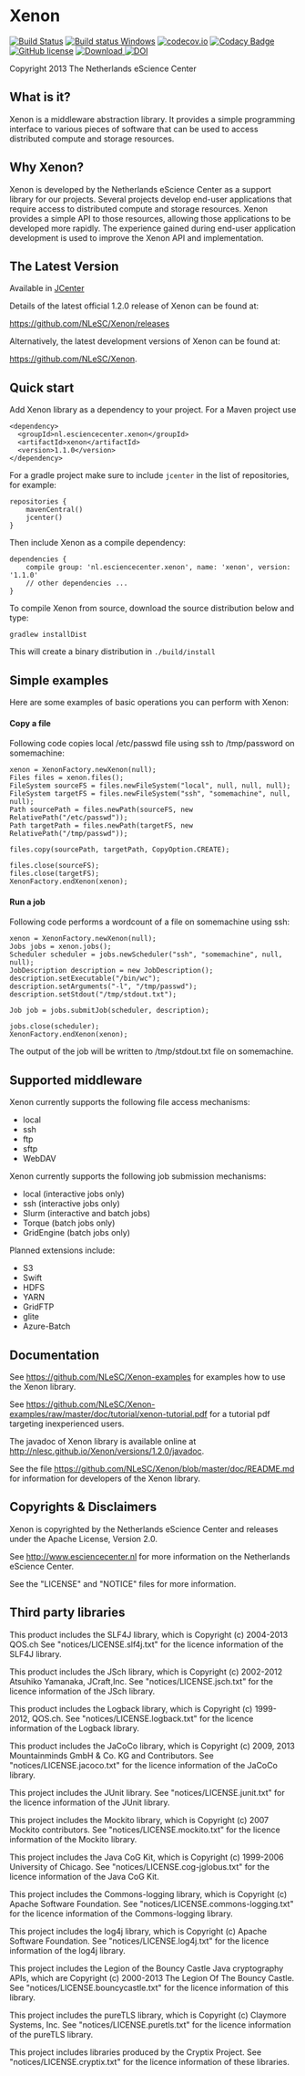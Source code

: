 
Xenon
=====

[![Build Status](https://travis-ci.org/NLeSC/Xenon.svg?branch=develop)](https://travis-ci.org/NLeSC/Xenon)
[![Build status Windows](https://ci.appveyor.com/api/projects/status/h4l4wn158db23kuf?svg=true)](https://ci.appveyor.com/project/NLeSC/xenon)
[![codecov.io](https://codecov.io/github/NLeSC/Xenon/coverage.svg?branch=develop)](https://codecov.io/github/NLeSC/Xenon?branch=develop)
[![Codacy Badge](https://api.codacy.com/project/badge/457da68977d1406c9ea93d340720d340)](https://www.codacy.com/app/NLeSC/Xenon)
[![GitHub license](https://img.shields.io/badge/license-Apache--2.0%20-blue.svg)](https://github.com/NLeSC/Xenon/blob/master/LICENSE)
[![Download](https://api.bintray.com/packages/nlesc/xenon/xenon/images/download.svg) ](https://bintray.com/nlesc/xenon/xenon/_latestVersion)
[![DOI](https://zenodo.org/badge/doi/10.5281/zenodo.35415.svg)](http://dx.doi.org/10.5281/zenodo.35415)

Copyright 2013 The Netherlands eScience Center

What is it?
-----------

Xenon is a middleware abstraction library. It provides a simple
programming interface to various pieces of software that can be used
to access distributed compute and storage resources.

Why Xenon?
----------

Xenon is developed by the Netherlands eScience Center as a support
library for our projects. Several projects develop end-user
applications that require access to distributed compute and storage
resources. Xenon provides a simple API to those resources, allowing
those applications to be developed more rapidly. The experience
gained during end-user application development is used to improve
the Xenon API and implementation.

The Latest Version
------------------

Available in [JCenter](https://bintray.com/bintray/jcenter?filterByPkgName=xenon)

Details of the latest official 1.2.0 release of Xenon can be found at:

<https://github.com/NLeSC/Xenon/releases>

Alternatively, the latest development versions of Xenon can be found at:

<https://github.com/NLeSC/Xenon>.

Quick start
-----------

Add Xenon library as a dependency to your project. For a Maven project use
```
<dependency>
  <groupId>nl.esciencecenter.xenon</groupId>
  <artifactId>xenon</artifactId>
  <version>1.1.0</version>
</dependency>
```
For a gradle project make sure to include `jcenter` in the list of repositories, for example:
```
repositories {
    mavenCentral()
    jcenter()
}
```
Then include Xenon as a compile dependency:
```
dependencies {
    compile group: 'nl.esciencecenter.xenon', name: 'xenon', version: '1.1.0'
    // other dependencies ...
}
``` 
To compile Xenon from source, download the source distribution below and type:
```
gradlew installDist
```
This will create a binary distribution in `./build/install`

Simple examples
---------------

Here are some examples of basic operations you can perform with Xenon: 

#### Copy a file

Following code copies local /etc/passwd file using ssh to /tmp/password on somemachine:
```
xenon = XenonFactory.newXenon(null);
Files files = xenon.files();
FileSystem sourceFS = files.newFileSystem("local", null, null, null);
FileSystem targetFS = files.newFileSystem("ssh", "somemachine", null, null);
Path sourcePath = files.newPath(sourceFS, new RelativePath("/etc/passwd"));
Path targetPath = files.newPath(targetFS, new RelativePath("/tmp/passwd"));

files.copy(sourcePath, targetPath, CopyOption.CREATE);

files.close(sourceFS);
files.close(targetFS);
XenonFactory.endXenon(xenon);
```

#### Run a job

Following code performs a wordcount of a file on somemachine using ssh:  
```
xenon = XenonFactory.newXenon(null);
Jobs jobs = xenon.jobs();
Scheduler scheduler = jobs.newScheduler("ssh", "somemachine", null, null);
JobDescription description = new JobDescription();
description.setExecutable("/bin/wc");
description.setArguments("-l", "/tmp/passwd");
description.setStdout("/tmp/stdout.txt");

Job job = jobs.submitJob(scheduler, description);

jobs.close(scheduler);
XenonFactory.endXenon(xenon);
```
The output of the job will be written to /tmp/stdout.txt file on somemachine.

Supported middleware
--------------------

Xenon currently supports the following file access mechanisms:
- local
- ssh
- ftp
- sftp 
- WebDAV

Xenon currently supports the following job submission mechanisms:
- local (interactive jobs only)
- ssh (interactive jobs only)
- Slurm (interactive and batch jobs)
- Torque (batch jobs only)  
- GridEngine (batch jobs only)

Planned extensions include: 
- S3
- Swift
- HDFS 
- YARN
- GridFTP
- glite
- Azure-Batch


Documentation
-------------

See <https://github.com/NLeSC/Xenon-examples> for examples how to use the Xenon library.

See <https://github.com/NLeSC/Xenon-examples/raw/master/doc/tutorial/xenon-tutorial.pdf> for a tutorial pdf targeting inexperienced users.

The javadoc of Xenon library is available online at <http://nlesc.github.io/Xenon/versions/1.2.0/javadoc>.

See the file <https://github.com/NLeSC/Xenon/blob/master/doc/README.md> for information for developers of the Xenon library.

Copyrights & Disclaimers
------------------------

Xenon is copyrighted by the Netherlands eScience Center and
releases under the Apache License, Version 2.0.

See <http://www.esciencecenter.nl> for more information on the
Netherlands eScience Center.

See the "LICENSE" and "NOTICE" files for more information.

Third party libraries
---------------------

This product includes the SLF4J library, which is Copyright
(c) 2004-2013 QOS.ch See "notices/LICENSE.slf4j.txt" for the licence
information of the SLF4J library.

This product includes the JSch library, which is Copyright
(c) 2002-2012 Atsuhiko Yamanaka, JCraft,Inc.
See "notices/LICENSE.jsch.txt" for the licence information of the
JSch library.

This product includes the Logback library, which is Copyright
(c) 1999-2012, QOS.ch. See "notices/LICENSE.logback.txt" for the
licence information of the Logback library.

This product includes the JaCoCo library, which is Copyright
(c) 2009, 2013 Mountainminds GmbH & Co. KG and Contributors. See
"notices/LICENSE.jacoco.txt" for the licence information of the
JaCoCo library.

This project includes the JUnit library.
See "notices/LICENSE.junit.txt" for the licence information of the
JUnit library.

This project includes the Mockito library, which is Copyright
(c) 2007 Mockito contributors. See "notices/LICENSE.mockito.txt"
for the licence information of the Mockito library.

This project includes the Java CoG Kit, which is Copyright (c) 1999-2006
University of Chicago. See "notices/LICENSE.cog-jglobus.txt" for the
licence information of the Java CoG Kit.

This project includes the Commons-logging library, which is Copyright (c)
Apache Software Foundation. See "notices/LICENSE.commons-logging.txt"
for the licence information of the Commons-logging library.

This project includes the log4j library, which is Copyright (c) Apache
Software Foundation. See "notices/LICENSE.log4j.txt" for the licence
information of the log4j library.

This project includes the Legion of the Bouncy Castle Java cryptography
APIs, which are Copyright (c) 2000-2013 The Legion Of The Bouncy Castle.
See "notices/LICENSE.bouncycastle.txt" for the licence information of this
library.

This project includes the pureTLS library, which is Copyright (c) Claymore
Systems, Inc. See "notices/LICENSE.puretls.txt" for the licence information
of the pureTLS library.

This project includes libraries produced by the Cryptix Project. See
"notices/LICENSE.cryptix.txt" for the licence information of these libraries.
